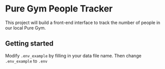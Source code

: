 # Pure Gym People Tracker

This project will build a front-end interface to track the number of people in our local Pure Gym.

## Getting started

Modify `.env_example` by filling in your data file name. Then change `.env_example` to `.env`
